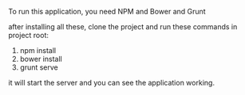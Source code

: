 To run this application, you need NPM and Bower and Grunt

after installing all these, clone the project and run these commands in project root:

1. npm install
2. bower install
3. grunt serve

it will start the server and you can see the application working.